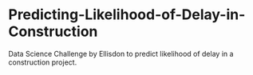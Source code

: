 # Predicting-Likelihood-of-Delay-in-Construction

Data Science Challenge by Ellisdon to predict likelihood of delay in a construction project.
